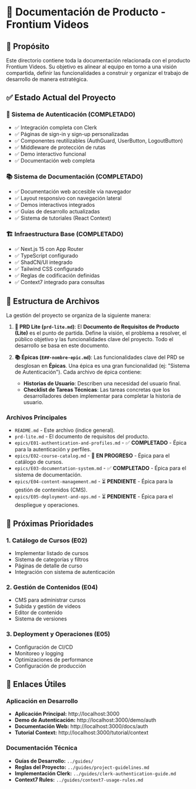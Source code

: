 # 🚀 Documentación de Producto - Frontium Videos

## 🎯 Propósito

Este directorio contiene toda la documentación relacionada con el producto Frontium Videos. Su objetivo es alinear al equipo en torno a una visión compartida, definir las funcionalidades a construir y organizar el trabajo de desarrollo de manera estratégica.

## ✅ Estado Actual del Proyecto

### 🔐 Sistema de Autenticación (COMPLETADO)
- ✅ Integración completa con Clerk
- ✅ Páginas de sign-in y sign-up personalizadas
- ✅ Componentes reutilizables (AuthGuard, UserButton, LogoutButton)
- ✅ Middleware de protección de rutas
- ✅ Demo interactivo funcional
- ✅ Documentación web completa

### 📚 Sistema de Documentación (COMPLETADO)
- ✅ Documentación web accesible vía navegador
- ✅ Layout responsivo con navegación lateral
- ✅ Demos interactivos integrados
- ✅ Guías de desarrollo actualizadas
- ✅ Sistema de tutoriales (React Context)

### 🏗️ Infraestructura Base (COMPLETADO)
- ✅ Next.js 15 con App Router
- ✅ TypeScript configurado
- ✅ ShadCN/UI integrado
- ✅ Tailwind CSS configurado
- ✅ Reglas de codificación definidas
- ✅ Context7 integrado para consultas

## 📁 Estructura de Archivos

La gestión del proyecto se organiza de la siguiente manera:

1.  **📄 PRD Lite (`prd-lite.md`)**: El **Documento de Requisitos de Producto (Lite)** es el punto de partida. Define la visión, el problema a resolver, el público objetivo y las funcionalidades clave del proyecto. Todo el desarrollo se basa en este documento.

2.  **📚 Épicas (`E##-nombre-epic.md`)**: Las funcionalidades clave del PRD se desglosan en **Épicas**. Una épica es una gran funcionalidad (ej: "Sistema de Autenticación"). Cada archivo de épica contiene:
    *   **Historias de Usuario**: Describen una necesidad del usuario final.
    *   **Checklist de Tareas Técnicas**: Las tareas concretas que los desarrolladores deben implementar para completar la historia de usuario.

### Archivos Principales

- `README.md` - Este archivo (índice general).
- `prd-lite.md` - El documento de requisitos del producto.
- `epics/E01-authentication-and-profiles.md` - ✅ **COMPLETADO** - Épica para la autenticación y perfiles.
- `epics/E02-course-catalog.md` - 🚧 **EN PROGRESO** - Épica para el catálogo de cursos.
- `epics/E03-documentation-system.md` - ✅ **COMPLETADO** - Épica para el sistema de documentación.
- `epics/E04-content-management.md` - ⏳ **PENDIENTE** - Épica para la gestión de contenidos (CMS).
- `epics/E05-deployment-and-ops.md` - ⏳ **PENDIENTE** - Épica para el despliegue y operaciones.

## 🎯 Próximas Prioridades

### 1. Catálogo de Cursos (E02)
- Implementar listado de cursos
- Sistema de categorías y filtros
- Páginas de detalle de curso
- Integración con sistema de autenticación

### 2. Gestión de Contenidos (E04)
- CMS para administrar cursos
- Subida y gestión de videos
- Editor de contenido
- Sistema de versiones

### 3. Deployment y Operaciones (E05)
- Configuración de CI/CD
- Monitoreo y logging
- Optimizaciones de performance
- Configuración de producción

## 🔗 Enlaces Útiles

### Aplicación en Desarrollo
- **Aplicación Principal:** http://localhost:3000
- **Demo de Autenticación:** http://localhost:3000/demo/auth
- **Documentación Web:** http://localhost:3000/docs/auth
- **Tutorial Context:** http://localhost:3000/tutorial/context

### Documentación Técnica
- **Guías de Desarrollo:** `../guides/`
- **Reglas del Proyecto:** `../guides/project-guidelines.md`
- **Implementación Clerk:** `../guides/clerk-authentication-guide.md`
- **Context7 Rules:** `../guides/context7-usage-rules.md`